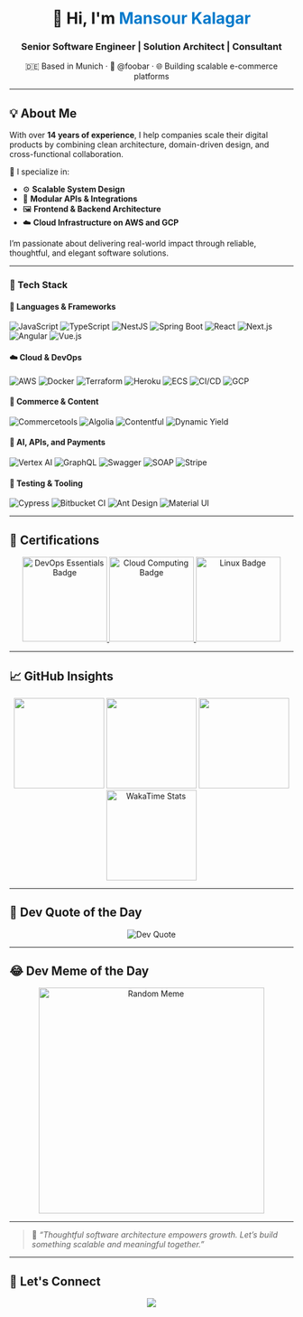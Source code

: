 <!-- Profile Header -->
<h1 align="center">👋 Hi, I'm <span style="color:#007acc">Mansour Kalagar</span></h1>
<h3 align="center">Senior Software Engineer | Solution Architect | Consultant</h3>
<p align="center">🇩🇪 Based in Munich · 💼 @foobar · 🌐 Building scalable e-commerce platforms</p>

---

## 💡 About Me

With over **14 years of experience**, I help companies scale their digital products by combining clean architecture, domain-driven design, and cross-functional collaboration.

🧠 I specialize in:

- ⚙️ **Scalable System Design**
- 🧩 **Modular APIs & Integrations**
- 🖼️ **Frontend & Backend Architecture**
- ☁️ **Cloud Infrastructure on AWS and GCP**

I’m passionate about delivering real-world impact through reliable, thoughtful, and elegant software solutions.

---

### 🚀 Tech Stack

#### 🧱 Languages & Frameworks

<p>
  <img src="https://img.shields.io/badge/JavaScript-F7DF1E?style=for-the-badge&logo=javascript&logoColor=black" alt="JavaScript"/>
  <img src="https://img.shields.io/badge/TypeScript-3178C6?style=for-the-badge&logo=typescript&logoColor=white" alt="TypeScript"/>
  <img src="https://img.shields.io/badge/NestJS-E0234E?style=for-the-badge&logo=nestjs&logoColor=white" alt="NestJS"/>
  <img src="https://img.shields.io/badge/Spring%20Boot-6DB33F?style=for-the-badge&logo=spring-boot&logoColor=white" alt="Spring Boot"/>
  <img src="https://img.shields.io/badge/React-61DAFB?style=for-the-badge&logo=react&logoColor=black" alt="React"/>
  <img src="https://img.shields.io/badge/Next.js-000000?style=for-the-badge&logo=next.js&logoColor=white" alt="Next.js"/>
  <img src="https://img.shields.io/badge/Angular-DD0031?style=for-the-badge&logo=angular&logoColor=white" alt="Angular"/>
  <img src="https://img.shields.io/badge/Vue.js-4FC08D?style=for-the-badge&logo=vue.js&logoColor=white" alt="Vue.js"/>
</p>

#### ☁️ Cloud & DevOps

<p>
  <img src="https://img.shields.io/badge/AWS-232F3E?style=for-the-badge&logo=amazon-aws&logoColor=white" alt="AWS"/>
  <img src="https://img.shields.io/badge/Docker-2496ED?style=for-the-badge&logo=docker&logoColor=white" alt="Docker"/>
  <img src="https://img.shields.io/badge/Terraform-623CE4?style=for-the-badge&logo=terraform&logoColor=white" alt="Terraform"/>
  <img src="https://img.shields.io/badge/Heroku-430098?style=for-the-badge&logo=heroku&logoColor=white" alt="Heroku"/>
  <img src="https://img.shields.io/badge/ECS-FF9900?style=for-the-badge&logo=amazon-ecs&logoColor=white" alt="ECS"/>
  <img src="https://img.shields.io/badge/GitHub%20Actions-2088FF?style=for-the-badge&logo=github-actions&logoColor=white" alt="CI/CD"/>
  <img src="https://img.shields.io/badge/GCP-4285F4?style=for-the-badge&logo=google-cloud&logoColor=white" alt="GCP"/>
</p>

#### 🛒 Commerce & Content

<p>
  <img src="https://img.shields.io/badge/Commercetools-008CC1?style=for-the-badge&logo=commercetools&logoColor=white" alt="Commercetools"/>
  <img src="https://img.shields.io/badge/Algolia-5468FF?style=for-the-badge&logo=algolia&logoColor=white" alt="Algolia"/>
  <img src="https://img.shields.io/badge/Contentful-2478CC?style=for-the-badge&logo=contentful&logoColor=white" alt="Contentful"/>
  <img src="https://img.shields.io/badge/Dynamic%20Yield-000000?style=for-the-badge&logo=dynamic-yield&logoColor=white" alt="Dynamic Yield"/>
</p>

#### 🤖 AI, APIs, and Payments

<p>
  <img src="https://img.shields.io/badge/Vertex%20AI-4285F4?style=for-the-badge&logo=google-cloud&logoColor=white" alt="Vertex AI"/>
  <img src="https://img.shields.io/badge/GraphQL-E10098?style=for-the-badge&logo=graphql&logoColor=white" alt="GraphQL"/>
  <img src="https://img.shields.io/badge/Swagger-85EA2D?style=for-the-badge&logo=swagger&logoColor=black" alt="Swagger"/>
  <img src="https://img.shields.io/badge/SOAP-FF9900?style=for-the-badge&logo=soap&logoColor=white" alt="SOAP"/>
  <img src="https://img.shields.io/badge/Stripe-008CDD?style=for-the-badge&logo=stripe&logoColor=white" alt="Stripe"/>
</p>

#### 🧪 Testing & Tooling

<p>
  <img src="https://img.shields.io/badge/Cypress-17202C?style=for-the-badge&logo=cypress&logoColor=white" alt="Cypress"/>
  <img src="https://img.shields.io/badge/Bitbucket%20CI-0052CC?style=for-the-badge&logo=bitbucket&logoColor=white" alt="Bitbucket CI"/>
  <img src="https://img.shields.io/badge/Ant%20Design-0170FE?style=for-the-badge&logo=ant-design&logoColor=white" alt="Ant Design"/>
  <img src="https://img.shields.io/badge/Material%20UI-0081CB?style=for-the-badge&logo=mui&logoColor=white" alt="Material UI"/>
</p>

---

## 📜 Certifications

<div align="center">
  <a href="https://www.credly.com/badges/763d5d2a-4681-4890-91f6-96b979fe71da/public_url">
    <img src="https://github.com/kalagar/kalagar/assets/6311592/f44239a7-223f-4a6b-b0e3-b3edcadf3aaa" width="150" alt="DevOps Essentials Badge" />
  </a>
  <a href="https://www.credly.com/badges/8a944b32-a2d4-4598-8f99-61bda17769ee/public_url">
    <img src="https://github.com/kalagar/kalagar/assets/6311592/6d5c949f-9170-4e78-97b3-c685191eaba5" width="150" alt="Cloud Computing Badge" />
  </a>
  <a href="https://www.credly.com/badges/0dda88f9-4e48-40f0-88a9-80c9b49bed0c/public_url">
    <img src="https://github.com/kalagar/kalagar/assets/6311592/817a79c5-c763-4455-937c-2e9b7d63d08d" width="150" alt="Linux Badge" />
  </a>
</div>

---

## 📈 GitHub Insights

<div align="center">
  <img src="https://github-readme-stats.vercel.app/api?username=kalagar&show_icons=true&theme=tokyonight&count_private=true" height="160"/>
  <img src="https://github-readme-streak-stats.herokuapp.com?user=kalagar&theme=tokyonight" height="160"/>
  <img src="https://github-readme-stats.vercel.app/api/top-langs/?username=kalagar&layout=compact&theme=tokyonight" height="160"/>
  <img src="https://github-readme-stats.vercel.app/api/wakatime?username=kalagar&theme=tokyonight" height="160" alt="WakaTime Stats"/>
</div>

---

## 💬 Dev Quote of the Day

<div align="center">
  <img src="https://quotes-github-readme.vercel.app/api?type=horizontal&theme=gruvbox" alt="Dev Quote" />
</div>

---

## 😂 Dev Meme of the Day

<div align="center">
  <img src="https://randommeme-five.vercel.app/" alt="Random Meme" width="400"/>
</div>

---

> 🧩 _“Thoughtful software architecture empowers growth. Let’s build something scalable and meaningful together.”_

---

## 🤝 Let's Connect

<p align="center">
  <a href="https://www.linkedin.com/in/kalagar/"><img src="https://img.icons8.com/color/28/linkedin.png"/></a>
</p>
